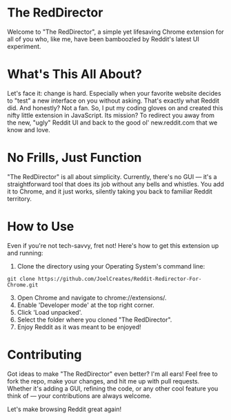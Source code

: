 # The RedDirector
Welcome to "The RedDirector", a simple yet lifesaving Chrome extension for all of you who, like me, have been bamboozled by Reddit's latest UI experiment.

# What's This All About?
Let's face it: change is hard. Especially when your favorite website decides to "test" a new interface on you without asking. That's exactly what Reddit did. And honestly? Not a fan. So, I put my coding gloves on and created this nifty little extension in JavaScript. Its mission? To redirect you away from the new, "ugly" Reddit UI and back to the good ol' new.reddit.com that we know and love.

# No Frills, Just Function
"The RedDirector" is all about simplicity. Currently, there's no GUI — it's a straightforward tool that does its job without any bells and whistles. You add it to Chrome, and it just works, silently taking you back to familiar Reddit territory.

# How to Use
Even if you're not tech-savvy, fret not! Here's how to get this extension up and running:

1. Clone the directory using your Operating System's command line:
```
git clone https://github.com/JoelCreates/Reddit-Redirector-For-Chrome.git
```
3. Open Chrome and navigate to chrome://extensions/.
4. Enable 'Developer mode' at the top right corner.
5. Click 'Load unpacked'.
6. Select the folder where you cloned "The RedDirector".
7. Enjoy Reddit as it was meant to be enjoyed!

# Contributing
Got ideas to make "The RedDirector" even better? I'm all ears! Feel free to fork the repo, make your changes, and hit me up with pull requests. Whether it's adding a GUI, refining the code, or any other cool feature you think of — your contributions are always welcome.

Let's make browsing Reddit great again!
